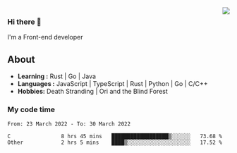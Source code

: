 <img align='right' src="https://github-readme-stats.vercel.app/api?username=strugglebak&show_icons=true">

### Hi there 👋

I'm a Front-end developer

## About

-  **Learning :** Rust | Go | Java
-  **Languages :** JavaScript | TypeScript | Rust | Python | Go | C/C++
-  **Hobbies:** Death Stranding | Ori and the Blind Forest

### My code time

<!--START_SECTION:waka-->

```text
From: 23 March 2022 - To: 30 March 2022

C                8 hrs 45 mins   ██████████████████▒░░░░░░   73.68 %
Other            2 hrs 5 mins    ████▒░░░░░░░░░░░░░░░░░░░░   17.52 %
```

<!--END_SECTION:waka-->
